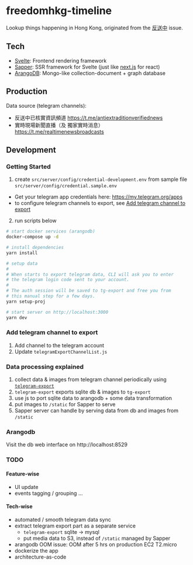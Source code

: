 # freedomhkg-timeline

Lookup things happening in Hong Kong, originated from the [反送中](https://www.google.com/search?q=反送中) issue.

## Tech

- [Svelte](https://svelte.dev/): Frontend rendering framework
- [Sapper](https://sapper.svelte.dev/): SSR framework for Svelte (just like [next.js](https://nextjs.org/) for react)
- [ArangoDB](https://www.arangodb.com/): Mongo-like collection-document + graph database

## Production

Data source (telegram channels):
- 反送中已核實資訊頻道 https://t.me/antiextraditionverifiednews
- 實時現場新聞直播（及 獨家實時消息）https://t.me/realtimenewsbroadcasts

## Development

### Getting Started
1. create `src/server/config/credential-development.env` from sample file `src/server/config/credential.sample.env`

  - Get your telegram app credentials here: https://my.telegram.org/apps
  - to configure telegram channels to export, see [Add telegram channel to export](#add-telegram-channel-to-export)

2. run scripts below

```bash
# start docker services (arangodb)
docker-compose up -d

# install dependencies
yarn install

# setup data
# 
# When starts to export telegram data, CLI will ask you to enter 
# the telegram login code sent to your account.
#
# The auth session will be saved to tg-export and free you from 
# this manual step for a few days.
yarn setup-proj

# start server on http://localhost:3000
yarn dev
```

### Add telegram channel to export
1. Add channel to the telegram account
2. Update `telegramExportChannelList.js`

### Data processing explained

1. collect data & images from telegram channel periodically using [`telegram-export`](https://github.com/expectocode/telegram-export)
2. `telegram-export` exports sqlite db & images to `tg-export`
3. use js to port sqlite data to arangodb + some data transformation
4. put images to `/static` for Sapper to serve
5. Sapper server can handle by serving data from db and images from `/static`

### Arangodb

Visit the db web interface on http://localhost:8529

### TODO

#### Feature-wise

- UI update
- events tagging / grouping
...

#### Tech-wise

- automated / smooth telegram data sync
- extract telegram export part as a separate service
  - `telegram-export` sqlite -> mysql
  - put media data to S3, instead of `/static` managed by Sapper
- arangodb OOM issue: OOM after 5 hrs on production EC2 T2.micro
- dockerize the app
- architecture-as-code